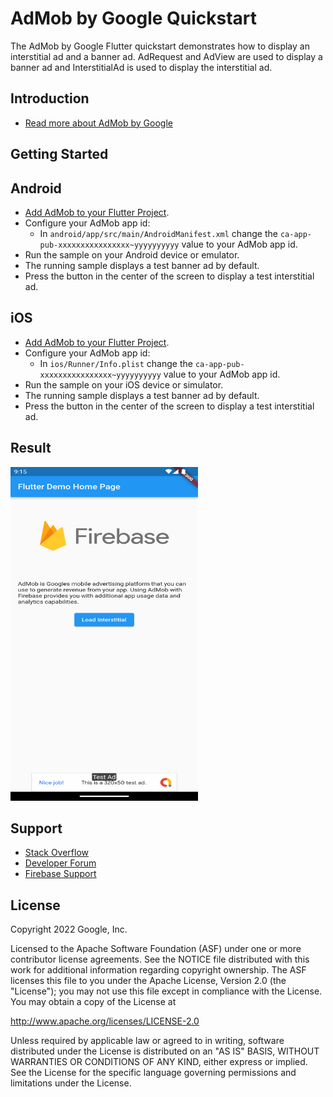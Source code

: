 AdMob by Google Quickstart
=======================

The AdMob by Google Flutter quickstart demonstrates how to display an interstitial ad and
a banner ad.  AdRequest and AdView are used to display a banner ad
and InterstitialAd is used to display the interstitial ad.

Introduction
------------

- [Read more about AdMob by Google](https://firebase.google.com/docs/admob/)

Getting Started
---------------

## Android

- [Add AdMob to your Flutter Project](https://developers.google.com/admob/flutter/quick-start#android).
- Configure your AdMob app id:
  - In `android/app/src/main/AndroidManifest.xml` change the `ca-app-pub-xxxxxxxxxxxxxxxx~yyyyyyyyyy` value to your AdMob app id.
- Run the sample on your Android device or emulator.
- The running sample displays a test banner ad by default.
- Press the button in the center of the screen to display a test interstitial ad.

## iOS

- [Add AdMob to your Flutter Project](https://developers.google.com/admob/flutter/quick-start#ios).
- Configure your AdMob app id:
  - In `ios/Runner/Info.plist` change the `ca-app-pub-xxxxxxxxxxxxxxxx~yyyyyyyyyy` value to your AdMob app id.
- Run the sample on your iOS device or simulator.
- The running sample displays a test banner ad by default.
- Press the button in the center of the screen to display a test interstitial ad.

Result
-----------
<img src="docs/result.png" height="534" width="300"/>

Support
-------

- [Stack Overflow](https://stackoverflow.com/questions/tagged/admob)
- [Developer Forum](https://groups.google.com/group/google-admob-ads-sdk)
- [Firebase Support](https://firebase.google.com/support/)

License
-------

Copyright 2022 Google, Inc.

Licensed to the Apache Software Foundation (ASF) under one or more contributor
license agreements.  See the NOTICE file distributed with this work for
additional information regarding copyright ownership.  The ASF licenses this
file to you under the Apache License, Version 2.0 (the "License"); you may not
use this file except in compliance with the License.  You may obtain a copy of
the License at

  http://www.apache.org/licenses/LICENSE-2.0

Unless required by applicable law or agreed to in writing, software
distributed under the License is distributed on an "AS IS" BASIS, WITHOUT
WARRANTIES OR CONDITIONS OF ANY KIND, either express or implied.  See the
License for the specific language governing permissions and limitations under
the License.
